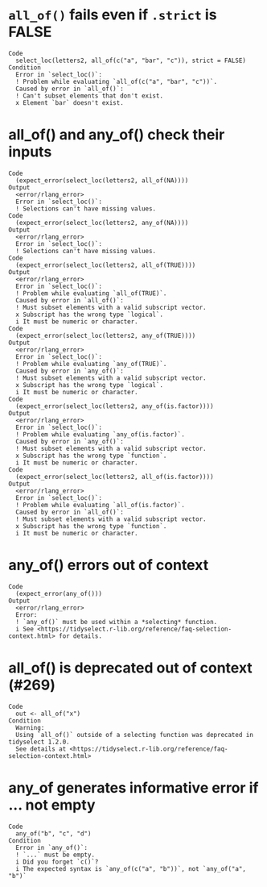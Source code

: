 # `all_of()` fails even if `.strict` is FALSE

    Code
      select_loc(letters2, all_of(c("a", "bar", "c")), strict = FALSE)
    Condition
      Error in `select_loc()`:
      ! Problem while evaluating `all_of(c("a", "bar", "c"))`.
      Caused by error in `all_of()`:
      ! Can't subset elements that don't exist.
      x Element `bar` doesn't exist.

# all_of() and any_of() check their inputs

    Code
      (expect_error(select_loc(letters2, all_of(NA))))
    Output
      <error/rlang_error>
      Error in `select_loc()`:
      ! Selections can't have missing values.
    Code
      (expect_error(select_loc(letters2, any_of(NA))))
    Output
      <error/rlang_error>
      Error in `select_loc()`:
      ! Selections can't have missing values.
    Code
      (expect_error(select_loc(letters2, all_of(TRUE))))
    Output
      <error/rlang_error>
      Error in `select_loc()`:
      ! Problem while evaluating `all_of(TRUE)`.
      Caused by error in `all_of()`:
      ! Must subset elements with a valid subscript vector.
      x Subscript has the wrong type `logical`.
      i It must be numeric or character.
    Code
      (expect_error(select_loc(letters2, any_of(TRUE))))
    Output
      <error/rlang_error>
      Error in `select_loc()`:
      ! Problem while evaluating `any_of(TRUE)`.
      Caused by error in `any_of()`:
      ! Must subset elements with a valid subscript vector.
      x Subscript has the wrong type `logical`.
      i It must be numeric or character.
    Code
      (expect_error(select_loc(letters2, any_of(is.factor))))
    Output
      <error/rlang_error>
      Error in `select_loc()`:
      ! Problem while evaluating `any_of(is.factor)`.
      Caused by error in `any_of()`:
      ! Must subset elements with a valid subscript vector.
      x Subscript has the wrong type `function`.
      i It must be numeric or character.
    Code
      (expect_error(select_loc(letters2, all_of(is.factor))))
    Output
      <error/rlang_error>
      Error in `select_loc()`:
      ! Problem while evaluating `all_of(is.factor)`.
      Caused by error in `all_of()`:
      ! Must subset elements with a valid subscript vector.
      x Subscript has the wrong type `function`.
      i It must be numeric or character.

# any_of() errors out of context

    Code
      (expect_error(any_of()))
    Output
      <error/rlang_error>
      Error:
      ! `any_of()` must be used within a *selecting* function.
      i See <https://tidyselect.r-lib.org/reference/faq-selection-context.html> for details.

# all_of() is deprecated out of context (#269)

    Code
      out <- all_of("x")
    Condition
      Warning:
      Using `all_of()` outside of a selecting function was deprecated in tidyselect 1.2.0.
      See details at <https://tidyselect.r-lib.org/reference/faq-selection-context.html>

# any_of generates informative error if ... not empty

    Code
      any_of("b", "c", "d")
    Condition
      Error in `any_of()`:
      ! `...` must be empty.
      i Did you forget `c()`?
      i The expected syntax is `any_of(c("a", "b"))`, not `any_of("a", "b")`

